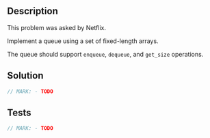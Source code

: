 ## Description

This problem was asked by Netflix.

Implement a queue using a set of fixed-length arrays.

The queue should support `enqueue`, `dequeue`, and `get_size` operations.

## Solution

```swift
// MARK: - TODO
```

## Tests

```swift
// MARK: - TODO
```